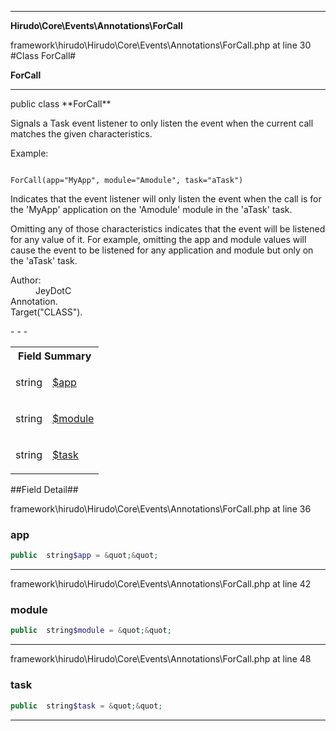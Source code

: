 - - -

**Hirudo\Core\Events\Annotations\ForCall**
<div class="location">framework\hirudo\Hirudo\Core\Events\Annotations\ForCall.php at line 30</div>
#Class ForCall#

**ForCall**


- - -

<p class="signature">public  class **ForCall**</p>

<div class="comment" id="overview_description"><p><p>Signals a Task event listener to only listen the event
when the current call matches the given characteristics.</p></p><p>Example:</p><p><code>
ForCall(app="MyApp", module="Amodule", task="aTask")
</code></p><p><p>Indicates that the event listener will only listen the event when the call
is for the 'MyApp' application on the 'Amodule' module in the 'aTask' task.</p></p><p><p>Omitting any of those characteristics indicates that the event will be
listened for any value of it. For example, omitting the app and module values
will cause the event to be listened for any application and module but only on
the 'aTask' task.</p></p></div>

<dl>
<dt>Author:</dt>
<dd>JeyDotC</dd>
<dt>Annotation.</dt>
<dt>Target("CLASS").</dt>
</dl>
- - -

<table id="summary_field">
<tr><th colspan="2">Field Summary</th></tr>
<tr>
<td class="type"> string</td>
<td class="description"><p class="name"><a href="#app">$app</a></p><p class="description"></p></td>
</tr>
<tr>
<td class="type"> string</td>
<td class="description"><p class="name"><a href="#module">$module</a></p><p class="description"></p></td>
</tr>
<tr>
<td class="type"> string</td>
<td class="description"><p class="name"><a href="#task">$task</a></p><p class="description"></p></td>
</tr>
</table>

##Field Detail##
<div class="location">framework\hirudo\Hirudo\Core\Events\Annotations\ForCall.php at line 36</div>
<h3 id="app">app</h3>

```php
public  string$app = &quot;&quot;
```
<div class="details">
<p></p></div>

- - -

<div class="location">framework\hirudo\Hirudo\Core\Events\Annotations\ForCall.php at line 42</div>
<h3 id="module">module</h3>

```php
public  string$module = &quot;&quot;
```
<div class="details">
<p></p></div>

- - -

<div class="location">framework\hirudo\Hirudo\Core\Events\Annotations\ForCall.php at line 48</div>
<h3 id="task">task</h3>

```php
public  string$task = &quot;&quot;
```
<div class="details">
<p></p></div>

- - -

